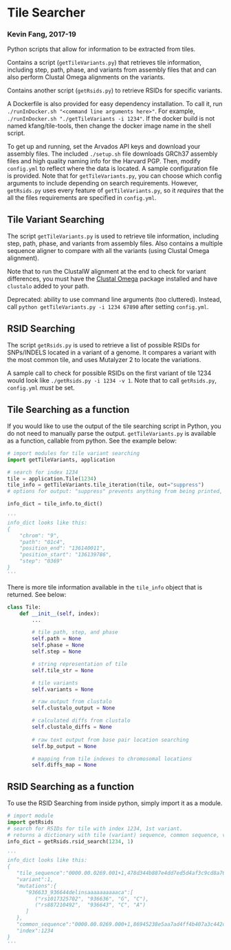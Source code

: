 # Tile Searcher
### Kevin Fang, 2017-19
Python scripts that allow for information to be extracted from tiles.

Contains a script (`getTileVariants.py`) that retrieves tile information, including step, path, phase, and variants from assembly files that and can also perform Clustal Omega alignments on the variants.

Contains another script (`getRsids.py`) to retrieve RSIDs for specific variants. 

A Dockerfile is also provided for easy dependency installation. To call it, run `./runInDocker.sh "<command line arguments here>"`. For example, `./runInDocker.sh "./getTileVariants -i 1234"`. If the docker build is not named kfang/tile-tools, then change the docker image name in the shell script.

To get up and running, set the Arvados API keys and download your assembly files. The included `./setup.sh` file downloads GRCh37 assembly files and high quality naming info for the Harvard PGP. Then, modify `config.yml` to reflect where the data is located. A sample configuration file is provided. Note that for `getTileVariants.py`, you can choose which config arguments to include depending on search requirements. However, `getRsids.py` uses every feature of `getTileVariants.py`, so it _requires_ that the all the files requirements are specified in `config.yml`.


## Tile Variant Searching

The script `getTileVariants.py` is used to retrieve tile information, including step, path, phase, and variants from assembly files. Also contains a multiple sequence aligner to compare with all the variants (using Clustal Omega alignment).

Note that to run the ClustalW alignment at the end to check for variant differences, you must have the [Clustal Omega](http://www.clustal.org/omega/) package installed and have `clustalo` added to your path.

Deprecated: ability to use command line arguments (too cluttered). Instead, call `python getTileVariants.py -i 1234 67890` after setting `config.yml`.

## RSID Searching

The script `getRsids.py` is used to retrieve a list of possible RSIDs for SNPs/INDELS located in a variant of a genome. It compares a variant with the most common tile, and uses Mutalyzer 2 to locate the variations. 

A sample call to check for possible RSIDs on the first variant of tile 1234 would look like `./getRsids.py -i 1234 -v 1`. Note that to call `getRsids.py`, `config.yml` _must_ be set.


## Tile Searching as a function

If you would like to use the output of the tile searching script in Python, you do not need to manually parse the output. `getTileVariants.py` is available as a function, callable from python. See the example below:  
```python
# import modules for tile variant searching
import getTileVariants, application

# search for index 1234
tile = application.Tile(1234)
tile_info = getTileVariants.tile_iteration(tile, out="suppress")
# options for output: "suppress" prevents anything from being printed, out=print will print output.

info_dict = tile_info.to_dict()

'''
info_dict looks like this:
{
    "chrom": "9",
    "path": "01c4",
    "position_end": "136140011",
    "position_start": "136139786",
    "step": "0369"
}
'''
```

There is more tile information available in the `tile_info` object that is returned. See below:   
```python
class Tile:
    def __init__(self, index):
        ...

        # tile path, step, and phase 
        self.path = None
        self.phase = None
        self.step = None

        # string representation of tile
        self.tile_str = None

        # tile variants
        self.variants = None

        # raw output from clustalo
        self.clustalo_output = None

        # calculated diffs from clustalo
        self.clustalo_diffs = None
        
        # raw text output from base pair location searching
        self.bp_output = None       

        # mapping from tile indexes to chromosomal locations
        self.diffs_map = None
```

## RSID Searching as a function

To use the RSID Searching from inside python, simply import it as a module. 

```python
# import module
import getRsids
# search for RSIDs for tile with index 1234, 1st variant.
# returns a dictionary with tile (variant) sequence, common sequence, variant, mutations, and index
info_dict = getRsids.rsid_search(1234, 1)

'''
info_dict looks like this:
{  
   "tile_sequence":"0000.00.0269.001+1,478d344b887e4dd7ed5d4af3c9cd8a76,atgccgctgcggggcacgttggtcctttccgcactcggggtccccggcggcctcacgcgtccgtgcagcggaggcttcctgagccccctggagagcctggcctgggcccgggtgtggagaccctcccgggctttcaatccgggcaggaggcagatggcagacaaaaaaaaaacataagagaaccgaattaggtgggtggcctgggtggacaaaagccttcttgacgccgggtggtcccaaaggcttctg",
   "variant":1,
   "mutations":{  
      "936633_936644delinsaaaaaaaaaaca":[  
         ("rs1017325702", "936636", "G", "C"),
         ("rs887210492",  "936643", "C", "A")
      ]
   },
   "common_sequence":"0000.00.0269.000+1,86945238e5aa7ad4ff4b407a3c442c46,atgccgctgcggggcacgttggtcctttccgcactcggggtccccggcggcctcacgcgtccgtgcagcggaggcttcctgagccccctggagagcctggcctgggcccgggtgtggagaccctcccgggctttcaatccgggcaggaggcagatggcagactcagcagtcacgtaagagaaccgaattaggtgggtggcctgggtggacaaaagccttcttgacgccgggtggtcccaaaggcttctg",
   "index":1234
}
'''
```
